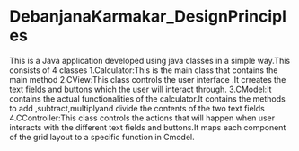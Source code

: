 # DebanjanaKarmakar_DesignPrinciples

This is a Java application developed using java classes in a simple way.This consists of 4 classes
1.Calculator:This is the main class that contains the main method
2.CView:This class controls the user interface .It crreates the text fields and buttons which the user will interact through.
3.CModel:It contains the actual functionalities of the calculator.It contains the methods to add ,subtract,multiplyand divide the contents of the two text fields
4.CController:This class controls the actions that will happen when user interacts with the different text fields and buttons.It maps each component of the grid layout to a specific function in Cmodel. 
